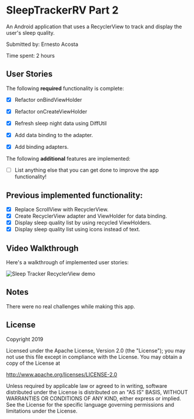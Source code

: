 # SleepTrackerRV Part 2

An Android application that uses a RecyclerView to track and display the user's sleep quality.

Submitted by: Ernesto Acosta

Time spent: 2 hours

## User Stories

The following **required** functionality is complete:

* [x] Refactor onBindViewHolder
* [x] Refactor onCreateViewHolder
* [x] Refresh sleep night data using DiffUtil
* [x] Add data binding to the adapter.
* [x] Add binding adapters.


The following **additional** features are implemented:

* [ ] List anything else that you can get done to improve the app functionality!

## Previous implemented functionality:

* [X] Replace ScrollView with RecyclerView.
* [X] Create RecyclerView adapter and ViewHolder for data binding.
* [X] Display sleep quality list by using recycled ViewHolders.
* [X] Display sleep quality list using icons instead of text.

## Video Walkthrough

Here's a walkthrough of implemented user stories:

<img src='SleepTrackerRVPart2' title='Sleep Tracker RecyclerView animated demo' alt='Sleep Tracker RecyclerView demo' />

## Notes

There were no real challenges while making this app.

## License

Copyright 2019 <name>

Licensed under the Apache License, Version 2.0 (the "License");
you may not use this file except in compliance with the License.
You may obtain a copy of the License at

http://www.apache.org/licenses/LICENSE-2.0

Unless required by applicable law or agreed to in writing, software
distributed under the License is distributed on an "AS IS" BASIS,
WITHOUT WARRANTIES OR CONDITIONS OF ANY KIND, either express or implied.
See the License for the specific language governing permissions and
limitations under the License.
